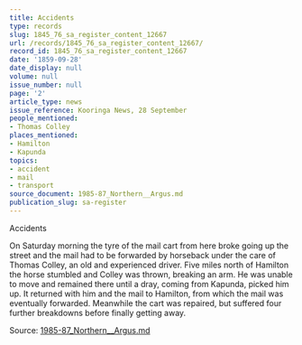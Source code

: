 ```yaml
---
title: Accidents
type: records
slug: 1845_76_sa_register_content_12667
url: /records/1845_76_sa_register_content_12667/
record_id: 1845_76_sa_register_content_12667
date: '1859-09-28'
date_display: null
volume: null
issue_number: null
page: '2'
article_type: news
issue_reference: Kooringa News, 28 September
people_mentioned:
- Thomas Colley
places_mentioned:
- Hamilton
- Kapunda
topics:
- accident
- mail
- transport
source_document: 1985-87_Northern__Argus.md
publication_slug: sa-register
---
```


Accidents

On Saturday morning the tyre of the mail cart from here broke going up the street and the mail had to be forwarded by horseback under the care of Thomas Colley, an old and experienced driver.  Five miles north of Hamilton the horse stumbled and Colley was thrown, breaking an arm.  He was unable to move and remained there until a dray, coming from Kapunda, picked him up.  It returned with him and the mail to Hamilton, from which the mail was eventually forwarded.  Meanwhile the cart was repaired, but suffered four further breakdowns before finally getting away.

Source: [1985-87_Northern__Argus.md](/downloads/markdown/1985-87_Northern__Argus.md)
